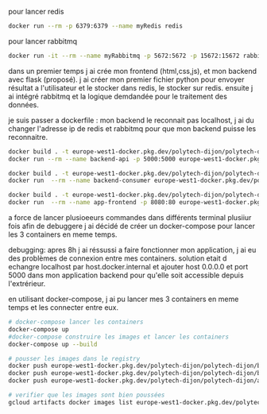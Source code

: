 pour lancer redis
```bash
docker run --rm -p 6379:6379 --name myRedis redis

```

pour lancer rabbitmq
```bash 
docker run -it --rm --name myRabbitmq -p 5672:5672 -p 15672:15672 rabbitmq:3.12-management

```

dans un premier temps j ai crée mon frontend (html,css,js), et mon backend avec flask (proposé).
j ai créer mon premier fichier python pour envoyer résultat a l'utilisateur et le stocker dans redis, le stocker sur redis.
ensuite j ai intégré rabbitmq et la logique demdandée pour le traitement des données.




je suis passer a dockerfile : mon backend le reconnait pas localhost, j ai du changer l'adresse ip de redis et rabbitmq pour que mon backend puisse les reconnaitre.


```bash
docker build . -t europe-west1-docker.pkg.dev/polytech-dijon/polytech-dijon/backend-api:talebv2
docker run --rm --name backend-api -p 5000:5000 europe-west1-docker.pkg.dev/polytech-dijon/polytech-dijon/backend-api:taleb

```
```bash
docker build . -t europe-west1-docker.pkg.dev/polytech-dijon/polytech-dijon/backend-consumer:talebv2
docker run  --rm --name backend-consumer europe-west1-docker.pkg.dev/polytech-dijon/polytech-dijon/backend-consumer:taleb

```
```bash
docker build . -t europe-west1-docker.pkg.dev/polytech-dijon/polytech-dijon/app-frontend:talebv3
docker run  --rm --name app-frontend -p 8080:80 europe-west1-docker.pkg.dev/polytech-dijon/polytech-dijon/app-frontend:taleb

```
a force de lancer plusioeeurs commandes dans différents terminal plusiiur fois afin de debuggere j ai décidé de créer un docker-compose pour lancer les 3 containers en meme temps.

debugging:
apres 8h j ai réssussi a faire fonctionner mon application, j ai eu des problèmes de connexion entre mes containers. solution etait d echangre localhost par host.docker.internal et ajouter host 0.0.0.0 et port 5000 dans mon application backend pour qu'elle soit accessible depuis l'extrérieur.

en utilisant docker-compose, j ai pu lancer mes 3 containers en meme temps et les connecter entre eux.
```bash
# docker-compose lancer les containers 
docker-compose up 
#docker-compose construire les images et lancer les containers
docker-compose up --build
```

```bash
# pousser les images dans le registry
docker push europe-west1-docker.pkg.dev/polytech-dijon/polytech-dijon/backend-api:talebv2
docker push europe-west1-docker.pkg.dev/polytech-dijon/polytech-dijon/backend-consumer:talebv2
docker push europe-west1-docker.pkg.dev/polytech-dijon/polytech-dijon/app-frontend:talebv3
```

```bash
# verifier que les images sont bien poussées
gcloud artifacts docker images list europe-west1-docker.pkg.dev/polytech-dijon/polytech-dijon
```